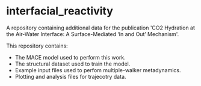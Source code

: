 # interfacial_reactivity
A repository containing additional data for the publication 'CO2 Hydration at the Air-Water Interface: A Surface-Mediated ‘In and Out’ Mechanism'.

This repository contains:
- The MACE model used to perform this work.
- The structural dataset used to train the model.
- Example input files used to perfom multiple-walker metadynamics.
- Plotting and analysis files for trajecotry data. 
